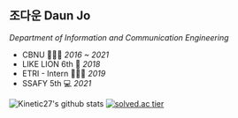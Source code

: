 

## 조다운 Daun Jo
*Department of Information and Communication Engineering*


 - CBNU 👩🏻‍🎓 *2016 ~ 2021*
 - LIKE LION 6th 🦁 *2018*
 - ETRI - Intern 👩🏻‍💻 *2019*
 - SSAFY 5th 💻 *2021*

![Kinetic27's github stats](https://github-readme-stats.vercel.app/api?username=jodawoooon&show_icons=true)
[![solved.ac tier](http://mazassumnida.wtf/api/generate_badge?boj=jodawoooon)](https://solved.ac/jodawoooon)

